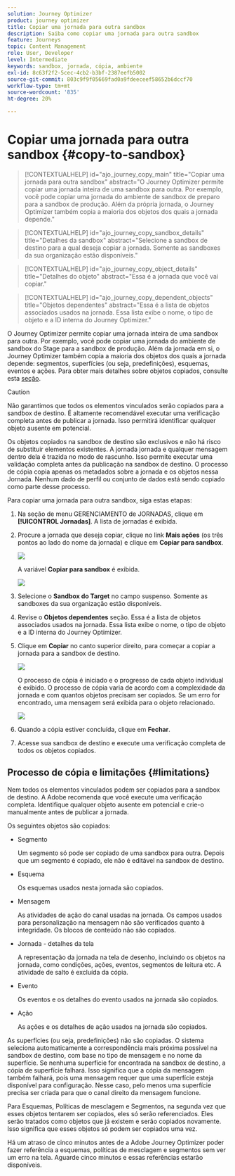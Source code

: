 ```yaml
---
solution: Journey Optimizer
product: journey optimizer
title: Copiar uma jornada para outra sandbox
description: Saiba como copiar uma jornada para outra sandbox
feature: Journeys
topic: Content Management
role: User, Developer
level: Intermediate
keywords: sandbox, jornada, cópia, ambiente
exl-id: 8c63f2f2-5cec-4cb2-b3bf-2387eefb5002
source-git-commit: 803c9f9f05669fad0a9fdeeceef58652b6dccf70
workflow-type: tm+mt
source-wordcount: '835'
ht-degree: 20%

---
```


# Copiar uma jornada para outra sandbox {#copy-to-sandbox}

>[!CONTEXTUALHELP]
>id="ajo_journey_copy_main"
>title="Copiar uma jornada para outra sandbox"
>abstract="O Journey Optimizer permite copiar uma jornada inteira de uma sandbox para outra. Por exemplo, você pode copiar uma jornada do ambiente de sandbox de preparo para a sandbox de produção. Além da própria jornada, o Journey Optimizer também copia a maioria dos objetos dos quais a jornada depende."

>[!CONTEXTUALHELP]
>id="ajo_journey_copy_sandbox_details"
>title="Detalhes da sandbox"
>abstract="Selecione a sandbox de destino para a qual deseja copiar a jornada. Somente as sandboxes da sua organização estão disponíveis."

>[!CONTEXTUALHELP]
>id="ajo_journey_copy_object_details"
>title="Detalhes do objeto"
>abstract="Essa é a jornada que você vai copiar."

>[!CONTEXTUALHELP]
>id="ajo_journey_copy_dependent_objects"
>title="Objetos dependentes"
>abstract="Essa é a lista de objetos associados usados na jornada. Essa lista exibe o nome, o tipo de objeto e a ID interna do Journey Optimizer."

O Journey Optimizer permite copiar uma jornada inteira de uma sandbox para outra. Por exemplo, você pode copiar uma jornada do ambiente de sandbox do Stage para a sandbox de produção. Além da jornada em si, o Journey Optimizer também copia a maioria dos objetos dos quais a jornada depende: segmentos, superfícies (ou seja, predefinições), esquemas, eventos e ações. Para obter mais detalhes sobre objetos copiados, consulte esta [seção](#limitations).

>[!CAUTION]
>
>Não garantimos que todos os elementos vinculados serão copiados para a sandbox de destino. É altamente recomendável executar uma verificação completa antes de publicar a jornada. Isso permitirá identificar qualquer objeto ausente em potencial.

Os objetos copiados na sandbox de destino são exclusivos e não há risco de substituir elementos existentes. A jornada jornada e qualquer mensagem dentro dela é trazida no modo de rascunho. Isso permite executar uma validação completa antes da publicação na sandbox de destino. O processo de cópia copia apenas os metadados sobre a jornada e os objetos nessa Jornada. Nenhum dado de perfil ou conjunto de dados está sendo copiado como parte desse processo.

Para copiar uma jornada para outra sandbox, siga estas etapas:

1. Na seção de menu GERENCIAMENTO de JORNADAS, clique em **[!UICONTROL Jornadas]**. A lista de jornadas é exibida.

2. Procure a jornada que deseja copiar, clique no link **Mais ações** (os três pontos ao lado do nome da jornada) e clique em **Copiar para sandbox**.

   ![](assets/copy-sandbox1.png)

   A variável **Copiar para sandbox** é exibida.

   ![](assets/copy-sandbox2.png)

3. Selecione o **Sandbox do Target** no campo suspenso. Somente as sandboxes da sua organização estão disponíveis.

4. Revise o **Objetos dependentes** seção. Essa é a lista de objetos associados usados na jornada. Essa lista exibe o nome, o tipo de objeto e a ID interna do Journey Optimizer.

5. Clique em **Copiar** no canto superior direito, para começar a copiar a jornada para a sandbox de destino.

   ![](assets/copy-sandbox3.png)

   O processo de cópia é iniciado e o progresso de cada objeto individual é exibido. O processo de cópia varia de acordo com a complexidade da jornada e com quantos objetos precisam ser copiados. Se um erro for encontrado, uma mensagem será exibida para o objeto relacionado.

   ![](assets/copy-sandbox4.png)

6. Quando a cópia estiver concluída, clique em **Fechar**.

7. Acesse sua sandbox de destino e execute uma verificação completa de todos os objetos copiados.

## Processo de cópia e limitações {#limitations}

Nem todos os elementos vinculados podem ser copiados para a sandbox de destino. A Adobe recomenda que você execute uma verificação completa. Identifique qualquer objeto ausente em potencial e crie-o manualmente antes de publicar a jornada.

Os seguintes objetos são copiados:

* Segmento

   Um segmento só pode ser copiado de uma sandbox para outra. Depois que um segmento é copiado, ele não é editável na sandbox de destino.

* Esquema

   Os esquemas usados nesta jornada são copiados.

* Mensagem

   As atividades de ação do canal usadas na jornada. Os campos usados para personalização na mensagem não são verificados quanto à integridade. Os blocos de conteúdo não são copiados.

* Jornada - detalhes da tela

   A representação da jornada na tela de desenho, incluindo os objetos na jornada, como condições, ações, eventos, segmentos de leitura etc. A atividade de salto é excluída da cópia.

* Evento

   Os eventos e os detalhes do evento usados na jornada são copiados.

* Ação

   As ações e os detalhes de ação usados na jornada são copiados.

As superfícies (ou seja, predefinições) não são copiadas. O sistema seleciona automaticamente a correspondência mais próxima possível na sandbox de destino, com base no tipo de mensagem e no nome da superfície. Se nenhuma superfície for encontrada na sandbox de destino, a cópia de superfície falhará. Isso significa que a cópia da mensagem também falhará, pois uma mensagem requer que uma superfície esteja disponível para configuração. Nesse caso, pelo menos uma superfície precisa ser criada para que o canal direito da mensagem funcione.

Para Esquemas, Políticas de mesclagem e Segmentos, na segunda vez que esses objetos tentarem ser copiados, eles só serão referenciados. Eles serão tratados como objetos que já existem e serão copiados novamente. Isso significa que esses objetos só podem ser copiados uma vez.

Há um atraso de cinco minutos antes de a Adobe Journey Optimizer poder fazer referência a esquemas, políticas de mesclagem e segmentos sem ver um erro na tela. Aguarde cinco minutos e essas referências estarão disponíveis.
